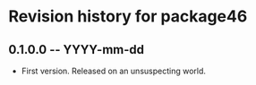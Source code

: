 # Revision history for package46

## 0.1.0.0 -- YYYY-mm-dd

* First version. Released on an unsuspecting world.
